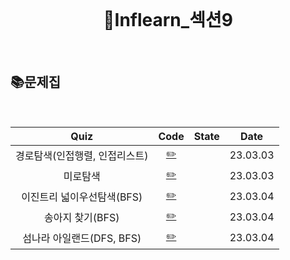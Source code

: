 <div align="center">
  <br />
  <h1> 🥇Inflearn_섹션9 </h1>
  <br />
</div>

## 📚문제집

<br />

|              Quiz              |           Code            | State |   Date   |
| :----------------------------: | :-----------------------: | :---: | :------: |
| 경로탐색(인접행렬, 인접리스트) |    [✏️](./경로탐색.js)    |       | 23.03.03 |
|            미로탐색            |    [✏️](./미로탐색.js)    |       | 23.03.03 |
|   이진트리 넓이우선탐색(BFS)   |      [✏️](./BFS.js)       |       | 23.03.04 |
|        송아지 찾기(BFS)        |   [✏️](./송아지찾기.js)   |       | 23.03.04 |
|   섬나라 아일랜드(DFS, BFS)    | [✏️](./섬나라아일랜드.js) |       | 23.03.04 |
